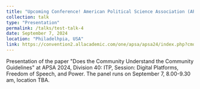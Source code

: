 ```yaml
---
title: "Upcoming Conference! American Political Science Association (APSA 2024)"
collection: talk
type: "Presentation"
permalink: /talks/test-talk-4
date: September 7, 2024
location: "Philadelhpia, USA"
link: https://convention2.allacademic.com/one/apsa/apsa24/index.php?cmd=Online+Program+View+Session&selected_session_id=2156148&PHPSESSID=s2fqau7t0inmrip9rj1kf26nvp
---
```


Presentation of the paper "Does the Community Understand the Community Guidelines" at APSA 2024, Division 40: ITP, Session: Digital Platforms, Freedom of Speech, and Power. The panel runs on September 7, 8.00-9.30 am, location TBA. 
